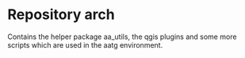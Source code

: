 # Repository arch

Contains the helper package aa_utils, the qgis plugins and some more scripts which are used in the aatg environment.
